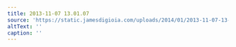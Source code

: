 ```yaml
---
title: 2013-11-07 13.01.07
source: 'https://static.jamesdigioia.com/uploads/2014/01/2013-11-07-13-01-07-scaled.jpg'
altText: ''
caption: ''
---
```


